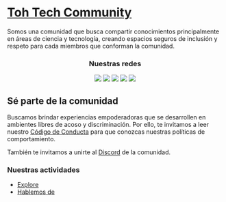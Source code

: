 # [Toh Tech Community](https://beacons.ai/tohtech)

Somos una comunidad que busca compartir conocimientos principalmente en áreas de ciencia y tecnología, creando espacios seguros de inclusión y respeto para cada miembros que conforman la comunidad. 

<h3 align="center"> Nuestras redes </h3>
<p align="center">
<a  href="https://www.facebook.com/tohtechcommunity"><img  src="https://img.shields.io/badge/-Facebook-2f2f2f?style=rounded-square&logo=facebook&logoColor=8FE3CF"></a>
<a  href="https://instagram.com/tohtechcommunity"><img  src="https://img.shields.io/badge/-Instagram-2f2f2f?style=rounded-square&logo=instagram&logoColor=8FE3CF"></a>
<a  href="https://www.linkedin.com/company/tohtechcommunity"><img  src="https://img.shields.io/badge/-LinkedIn-2f2f2f?style=rounded-square&logo=linkedin&logoColor=8FE3CF"></a>
<a  href="https://twitter.com/tohtech_"><img  src="https://img.shields.io/badge/-Twitter-2f2f2f?style=rounded-square&logo=twitter&logoColor=8FE3CF"></a>
<a  href="https://youtube.com/@tohtechcommunity"><img  src="https://img.shields.io/badge/-Youtube-2f2f2f?style=rounded-square&logo=youtube&logoColor=8FE3CF"></a>
</p>

## Sé parte de la comunidad

Buscamos brindar experiencias empoderadoras que se desarrollen en ambientes libres de acoso y discriminación. Por ello, te invitamos a leer nuestro [Código de Conducta](/.github/CodigodeConducta.md) para que conozcas nuestras políticas de comportamiento.

También te invitamos a unirte al [Discord](https://discord.gg/c66gEZKj3B) de la comunidad.

### Nuestras actividades

- [Explore](https://youtu.be/5VBFHB0cG-Q) 
- [Hablemos de](https://youtube.com/playlist?list=PL30XVvjgtnqkTDjmzBH6UqAc05jJy5ozy) 
